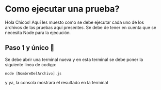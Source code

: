 # Como ejecutar una prueba?

Hola Chicos! Aquí les muesto como se debe ejecutar cada uno de los archivos de las pruebas aquí presentes.
Se debe de tener en cuenta que se necesita Node para la ejecución.

## Paso 1 y único 👀

Se debe abrir una terminal nueva y en esta terminal se debe poner la siguiente linea de codigo: 

`node [NombreDelArchivo].js` 

y ya, la consola mostrará el resultado en la terminal
